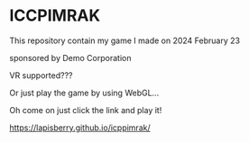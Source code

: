 # ICCPIMRAK
This repository contain my game I made on 2024 February 23

sponsored by Demo Corporation

VR supported???

Or just play the game by using WebGL...

Oh come on just click the link and play it!

https://lapisberry.github.io/icppimrak/
